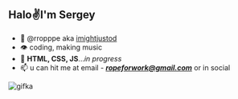   Halo✌️I'm Sergey 
---------------------------------------
- 👋 @rropppe aka [imightjustod](https://instagram.com/rropppe?igshid=NzZlODBkYWE4Ng==)
- 👁️️️️️️ coding, making music
- 🧳 **HTML, CSS, JS**...*in progress*
- 📫 u can hit me at email - ***ropeforwork@gmail.com*** or in social



![gifka](https://gifsec.com/wp-content/uploads/2022/11/retro-anime-gif-3.gif)

<!---
rropppe/rropppe is a ✨ special ✨ repository because its `README.md` (this file) appears on your GitHub profile.
You can click the Preview link to take a look at your changes.
--->
